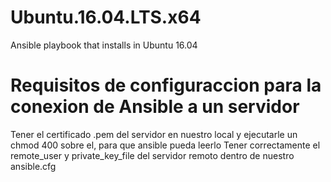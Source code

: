 # Ubuntu.16.04.LTS.x64
Ansible playbook that installs in Ubuntu 16.04

# Requisitos de configuraccion para la conexion de Ansible a un servidor
Tener el certificado .pem del servidor en nuestro local y ejecutarle un chmod 400 sobre el, para que ansible pueda leerlo
Tener correctamente el remote_user y private_key_file del servidor remoto dentro de nuestro ansible.cfg

